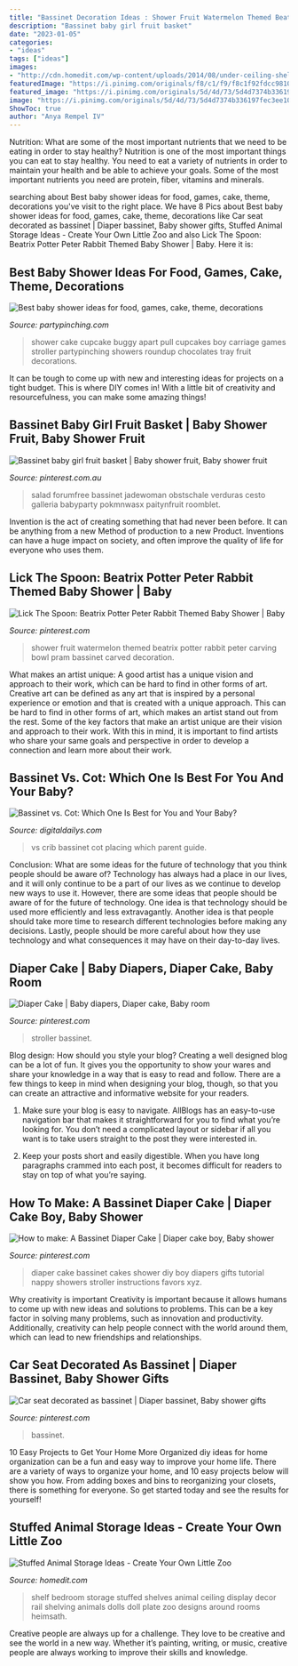 ```yaml
---
title: "Bassinet Decoration Ideas : Shower Fruit Watermelon Themed Beatrix Potter Rabbit Peter Carving Bowl Pram Bassinet Carved Decoration"
description: "Bassinet baby girl fruit basket"
date: "2023-01-05"
categories:
- "ideas"
tags: ["ideas"]
images:
- "http://cdn.homedit.com/wp-content/uploads/2014/08/under-ceiling-shelf-storage.jpg"
featuredImage: "https://i.pinimg.com/originals/f8/c1/f9/f8c1f92fdcc9810fd92f80f2ea8cb035.jpg"
featured_image: "https://i.pinimg.com/originals/5d/4d/73/5d4d7374b336197fec3ee10a144cfc1d.jpg"
image: "https://i.pinimg.com/originals/5d/4d/73/5d4d7374b336197fec3ee10a144cfc1d.jpg"
ShowToc: true
author: "Anya Rempel IV"
---
```



Nutrition: What are some of the most important nutrients that we need to be eating in order to stay healthy?
Nutrition is one of the most important things you can eat to stay healthy. You need to eat a variety of nutrients in order to maintain your health and be able to achieve your goals. Some of the most important nutrients you need are protein, fiber, vitamins and minerals.

	

		
searching about Best baby shower ideas for food, games, cake, theme, decorations you've visit to the right place. We have 8 Pics about Best baby shower ideas for food, games, cake, theme, decorations like Car seat decorated as bassinet | Diaper bassinet, Baby shower gifts, Stuffed Animal Storage Ideas - Create Your Own Little Zoo and also Lick The Spoon: Beatrix Potter Peter Rabbit Themed Baby Shower | Baby. Here it is:
		
    
## Best Baby Shower Ideas For Food, Games, Cake, Theme, Decorations

<img loading=lazy src="http://partypinching.com/wp-content/uploads/2018/05/85d27d02a06aa8673072c8c30f4639ec-2.jpg" onerror="this.onerror=null;this.src='https://tse3.mm.bing.net/th?id=OIP.R2edwtv2NxIhX-JOg_KhyAHaIa&amp;pid=15.1';" alt="Best baby shower ideas for food, games, cake, theme, decorations">

_Source: partypinching.com_

>shower cake cupcake buggy apart pull cupcakes boy carriage games stroller partypinching showers roundup chocolates tray fruit decorations. 

	

It can be tough to come up with new and interesting ideas for projects on a tight budget. This is where DIY comes in! With a little bit of creativity and resourcefulness, you can make some amazing things!

    
## Bassinet Baby Girl Fruit Basket | Baby Shower Fruit, Baby Shower Fruit

<img loading=lazy src="https://i.pinimg.com/originals/5d/4d/73/5d4d7374b336197fec3ee10a144cfc1d.jpg" onerror="this.onerror=null;this.src='https://tse3.mm.bing.net/th?id=OIP.5kzXBAdaZ7UVoc4UkkwqGQHaJ4&amp;pid=15.1';" alt="Bassinet baby girl fruit basket | Baby shower fruit, Baby shower fruit">

_Source: pinterest.com.au_

>salad forumfree bassinet jadewoman obstschale verduras cesto galleria babyparty pokmnwasx paitynfruit roomblet. 

	

Invention is the act of creating something that had never been before. It can be anything from a new Method of production to a new Product. Inventions can have a huge impact on society, and often improve the quality of life for everyone who uses them.

    
## Lick The Spoon: Beatrix Potter Peter Rabbit Themed Baby Shower | Baby

<img loading=lazy src="https://i.pinimg.com/736x/a9/aa/54/a9aa54326a7ac8f3cb43e4ab3fa630eb--themed-baby-showers-beatrix-potter.jpg" onerror="this.onerror=null;this.src='https://tse1.mm.bing.net/th?id=OIP.xDWlA1ljmLvg6wTDGUx3FwHaLG&amp;pid=15.1';" alt="Lick The Spoon: Beatrix Potter Peter Rabbit Themed Baby Shower | Baby">

_Source: pinterest.com_

>shower fruit watermelon themed beatrix potter rabbit peter carving bowl pram bassinet carved decoration. 

	

What makes an artist unique: A good artist has a unique vision and approach to their work, which can be hard to find in other forms of art.
Creative art can be defined as any art that is inspired by a personal experience or emotion and that is created with a unique approach. This can be hard to find in other forms of art, which makes an artist stand out from the rest. Some of the key factors that make an artist unique are their vision and approach to their work. With this in mind, it is important to find artists who share your same goals and perspective in order to develop a connection and learn more about their work.

    
## Bassinet Vs. Cot: Which One Is Best For You And Your Baby?

<img loading=lazy src="https://digitaldailys.com/wp-content/uploads/2020/06/Bassinet-vs.-Cot.jpg" onerror="this.onerror=null;this.src='https://tse3.mm.bing.net/th?id=OIP.SzGCmN0GaNEHPGUjmR0fIgHaDh&amp;pid=15.1';" alt="Bassinet vs. Cot: Which One Is Best for You and Your Baby?">

_Source: digitaldailys.com_

>vs crib bassinet cot placing which parent guide. 

	

Conclusion: What are some ideas for the future of technology that you think people should be aware of?
Technology has always had a place in our lives, and it will only continue to be a part of our lives as we continue to develop new ways to use it. However, there are some ideas that people should be aware of for the future of technology. One idea is that technology should be used more efficiently and less extravagantly. Another idea is that people should take more time to research different technologies before making any decisions. Lastly, people should be more careful about how they use technology and what consequences it may have on their day-to-day lives.

    
## Diaper Cake | Baby Diapers, Diaper Cake, Baby Room

<img loading=lazy src="https://i.pinimg.com/736x/29/05/67/29056756711cc601f570e73bf1586c40.jpg" onerror="this.onerror=null;this.src='https://tse3.mm.bing.net/th?id=OIP.yZDRrsxHwCW0Z7CmgPf6kQHaI0&amp;pid=15.1';" alt="Diaper Cake | Baby diapers, Diaper cake, Baby room">

_Source: pinterest.com_

>stroller bassinet. 

	

Blog design: How should you style your blog?
Creating a well designed blog can be a lot of fun. It gives you the opportunity to show your wares and share your knowledge in a way that is easy to read and follow. There are a few things to keep in mind when designing your blog, though, so that you can create an attractive and informative website for your readers.
1. Make sure your blog is easy to navigate. AllBlogs has an easy-to-use navigation bar that makes it straightforward for you to find what you’re looking for. You don’t need a complicated layout or sidebar if all you want is to take users straight to the post they were interested in.

2. Keep your posts short and easily digestible. When you have long paragraphs crammed into each post, it becomes difficult for readers to stay on top of what you’re saying.

    
## How To Make: A Bassinet Diaper Cake | Diaper Cake Boy, Baby Shower

<img loading=lazy src="https://i.pinimg.com/originals/f8/c1/f9/f8c1f92fdcc9810fd92f80f2ea8cb035.jpg" onerror="this.onerror=null;this.src='https://tse3.mm.bing.net/th?id=OIP.npkcbaJt07d_v6cuYAWIVgHaHa&amp;pid=15.1';" alt="How to make: A Bassinet Diaper Cake | Diaper cake boy, Baby shower">

_Source: pinterest.com_

>diaper cake bassinet cakes shower diy boy diapers gifts tutorial nappy showers stroller instructions favors xyz. 

	

Why creativity is important
Creativity is important because it allows humans to come up with new ideas and solutions to problems. This can be a key factor in solving many problems, such as innovation and productivity. Additionally, creativity can help people connect with the world around them, which can lead to new friendships and relationships.

    
## Car Seat Decorated As Bassinet | Diaper Bassinet, Baby Shower Gifts

<img loading=lazy src="https://i.pinimg.com/originals/db/b6/e1/dbb6e114c9f24b740d68d59cee55c09f.jpg" onerror="this.onerror=null;this.src='https://tse4.mm.bing.net/th?id=OIP.5bCMsblhdKgkuHbsdkKvnwHaJ4&amp;pid=15.1';" alt="Car seat decorated as bassinet | Diaper bassinet, Baby shower gifts">

_Source: pinterest.com_

>bassinet. 

	

10 Easy Projects to Get Your Home More Organized
diy ideas for home organization can be a fun and easy way to improve your home life. There are a variety of ways to organize your home, and 10 easy projects below will show you how. From adding boxes and bins to reorganizing your closets, there is something for everyone. So get started today and see the results for yourself!

    
## Stuffed Animal Storage Ideas - Create Your Own Little Zoo

<img loading=lazy src="http://cdn.homedit.com/wp-content/uploads/2014/08/under-ceiling-shelf-storage.jpg" onerror="this.onerror=null;this.src='https://tse4.mm.bing.net/th?id=OIP.mGgtl_XOGgcqndqS_ra_egHaJ4&amp;pid=15.1';" alt="Stuffed Animal Storage Ideas - Create Your Own Little Zoo">

_Source: homedit.com_

>shelf bedroom storage stuffed shelves animal ceiling display decor rail shelving animals dolls doll plate zoo designs around rooms heimsath. 

	

Creative people are always up for a challenge. They love to be creative and see the world in a new way. Whether it’s painting, writing, or music, creative people are always working to improve their skills and knowledge.

